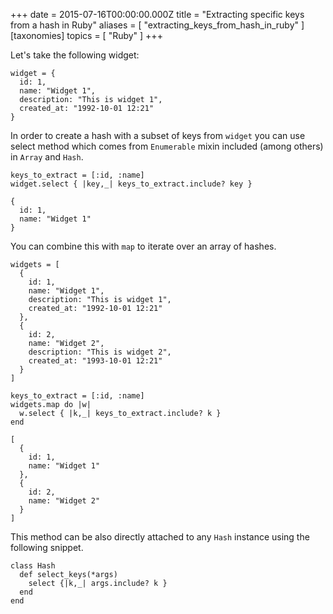 +++
date = 2015-07-16T00:00:00.000Z
title = "Extracting specific keys from a hash in Ruby"
aliases = [
  "extracting_keys_from_hash_in_ruby"
]
[taxonomies]
topics = [ "Ruby" ]
+++

Let's take the following widget:

    widget = {
      id: 1,
      name: "Widget 1",
      description: "This is widget 1",
      created_at: "1992-10-01 12:21"
    }

In order to create a hash with a subset of keys from `widget` you can use select
method which comes from `Enumerable` mixin included (among others) in `Array`
and `Hash`.

```
keys_to_extract = [:id, :name]
widget.select { |key,_| keys_to_extract.include? key }
```

```
{
  id: 1,
  name: "Widget 1"
}
```

You can combine this with `map` to iterate over an array of hashes.

```
widgets = [
  {
    id: 1,
    name: "Widget 1",
    description: "This is widget 1",
    created_at: "1992-10-01 12:21"
  },
  {
    id: 2,
    name: "Widget 2",
    description: "This is widget 2",
    created_at: "1993-10-01 12:21"
  }
]
```

```
keys_to_extract = [:id, :name]
widgets.map do |w|
  w.select { |k,_| keys_to_extract.include? k }
end
```

```
[
  {
    id: 1,
    name: "Widget 1"
  },
  {
    id: 2,
    name: "Widget 2"
  }
]
```

This method can be also directly attached to any `Hash` instance using the
following snippet.

```
class Hash
  def select_keys(*args)
    select {|k,_| args.include? k }
  end
end
```
